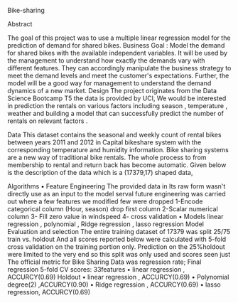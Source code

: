  Bike-sharing

Abstract

The goal of this project was to use a multiple linear regression model for the prediction of demand for shared bikes.
Business Goal : Model the demand for shared bikes with the available independent variables. It will be used by the management to understand how exactly the demands vary with different features. They can accordingly manipulate the business strategy to meet the demand levels and meet the customer's expectations. Further, the model will be a good way for management to understand the demand dynamics of a new market.
Design
The project originates from the Data Science Bootcamp T5 the data is provided by UCI, We would be interested in prediction the rentals on various factors including season ,
temperature , weather and building a model that can successfully predict the number of rentals on relevant factors .

Data
This dataset contains the seasonal and weekly count of rental bikes between years 2011 and 2012 in Capital bikeshare system with the corresponding temperature and humidity information. Bike sharing systems are a new way of traditional bike rentals. The whole process to from membership to rental and return back has become automatic. Given below is the description of the data which is a (17379,17) shaped data, 

Algorithms
• Feature Engineering
The provided data in Its raw form wasn't directly use as an input to the model serval future engineering was carried out where a few features we modified few were dropped
1-Encode categorical column (Hour, season) drop first column
2-Scalar numerical column
3- Fill zero value in windspeed 4- cross validation
• Models
linear regression , polynomial , Ridge regression , lasso regression
Model Evaluation and selection
The entire training dataset of 17379 was split 25/75 train vs. holdout
And all scores reported below were calculated with 5-fold cross validation on the training portion only. Prediction on the 25%holdout were limited to the very end so this split was only used and scores seen just
The official metric for Bike Sharing Data was regression rate;
Final regression 5-fold CV scores: 33features
• linear regression , ACCURCY(0.69)
Holdout
• linear regression , ACCURCY(0.69)
• Polynomial degree(2) ,ACCURCY(0.90)
• Ridge regression , ACCURCY(0.69)
• lasso regression, ACCURCY(0.69)
